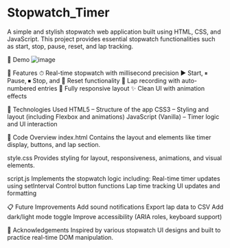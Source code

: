 # Stopwatch_Timer
A simple and stylish stopwatch web application built using HTML, CSS, and JavaScript. This project provides essential stopwatch functionalities such as start, stop, pause, reset, and lap tracking.

📸 Demo
![image](https://github.com/user-attachments/assets/cb110988-5368-49cf-8d90-6aca3bfe7569)

🚀 Features
⏱ Real-time stopwatch with millisecond precision
▶️ Start, ⏸ Pause, ⏹ Stop, and 🔁 Reset functionality
📝 Lap recording with auto-numbered entries
📱 Fully responsive layout
✨ Clean UI with animation effects


🧰 Technologies Used
HTML5 – Structure of the app
CSS3 – Styling and layout (including Flexbox and animations)
JavaScript (Vanilla) – Timer logic and UI interaction


🧠 Code Overview
index.html
Contains the layout and elements like timer display, buttons, and lap section.

style.css
Provides styling for layout, responsiveness, animations, and visual elements.

script.js
Implements the stopwatch logic including:
Real-time timer updates using setInterval
Control button functions
Lap time tracking
UI updates and formatting


📋 Future Improvements
Add sound notifications
Export lap data to CSV
Add dark/light mode toggle
Improve accessibility (ARIA roles, keyboard support)


🙌 Acknowledgements
Inspired by various stopwatch UI designs and built to practice real-time DOM manipulation.
